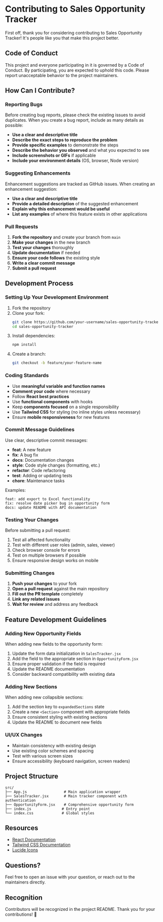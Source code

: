 # Contributing to Sales Opportunity Tracker

First off, thank you for considering contributing to Sales Opportunity Tracker! It's people like you that make this project better.

## Code of Conduct

This project and everyone participating in it is governed by a Code of Conduct. By participating, you are expected to uphold this code. Please report unacceptable behavior to the project maintainers.

## How Can I Contribute?

### Reporting Bugs

Before creating bug reports, please check the existing issues to avoid duplicates. When you create a bug report, include as many details as possible:

- **Use a clear and descriptive title**
- **Describe the exact steps to reproduce the problem**
- **Provide specific examples** to demonstrate the steps
- **Describe the behavior you observed** and what you expected to see
- **Include screenshots or GIFs** if applicable
- **Include your environment details** (OS, browser, Node version)

### Suggesting Enhancements

Enhancement suggestions are tracked as GitHub issues. When creating an enhancement suggestion:

- **Use a clear and descriptive title**
- **Provide a detailed description** of the suggested enhancement
- **Explain why this enhancement would be useful**
- **List any examples** of where this feature exists in other applications

### Pull Requests

1. **Fork the repository** and create your branch from `main`
2. **Make your changes** in the new branch
3. **Test your changes** thoroughly
4. **Update documentation** if needed
5. **Ensure your code follows** the existing style
6. **Write a clear commit message**
7. **Submit a pull request**

## Development Process

### Setting Up Your Development Environment

1. Fork the repository
2. Clone your fork:
   ```bash
   git clone https://github.com/your-username/sales-opportunity-tracker.git
   cd sales-opportunity-tracker
   ```
3. Install dependencies:
   ```bash
   npm install
   ```
4. Create a branch:
   ```bash
   git checkout -b feature/your-feature-name
   ```

### Coding Standards

- Use **meaningful variable and function names**
- **Comment your code** where necessary
- Follow **React best practices**
- Use **functional components** with hooks
- Keep **components focused** on a single responsibility
- Use **Tailwind CSS** for styling (no inline styles unless necessary)
- Ensure **mobile responsiveness** for new features

### Commit Message Guidelines

Use clear, descriptive commit messages:

- **feat**: A new feature
- **fix**: A bug fix
- **docs**: Documentation changes
- **style**: Code style changes (formatting, etc.)
- **refactor**: Code refactoring
- **test**: Adding or updating tests
- **chore**: Maintenance tasks

Examples:
```
feat: add export to Excel functionality
fix: resolve date picker bug in opportunity form
docs: update README with API documentation
```

### Testing Your Changes

Before submitting a pull request:

1. Test all affected functionality
2. Test with different user roles (admin, sales, viewer)
3. Check browser console for errors
4. Test on multiple browsers if possible
5. Ensure responsive design works on mobile

### Submitting Changes

1. **Push your changes** to your fork
2. **Open a pull request** against the main repository
3. **Fill out the PR template** completely
4. **Link any related issues**
5. **Wait for review** and address any feedback

## Feature Development Guidelines

### Adding New Opportunity Fields

When adding new fields to the opportunity form:

1. Update the form data initialization in `SalesTracker.jsx`
2. Add the field to the appropriate section in `OpportunityForm.jsx`
3. Ensure proper validation if the field is required
4. Update the README documentation
5. Consider backward compatibility with existing data

### Adding New Sections

When adding new collapsible sections:

1. Add the section key to `expandedSections` state
2. Create a new `<Section>` component with appropriate fields
3. Ensure consistent styling with existing sections
4. Update the README to document new fields

### UI/UX Changes

- Maintain consistency with existing design
- Use existing color schemes and spacing
- Test with various screen sizes
- Ensure accessibility (keyboard navigation, screen readers)

## Project Structure

```
src/
├── App.js                 # Main application wrapper
├── SalesTracker.jsx       # Main tracker component with authentication
├── OpportunityForm.jsx    # Comprehensive opportunity form
├── index.js              # Entry point
└── index.css             # Global styles
```

## Resources

- [React Documentation](https://react.dev/)
- [Tailwind CSS Documentation](https://tailwindcss.com/docs)
- [Lucide Icons](https://lucide.dev/)

## Questions?

Feel free to open an issue with your question, or reach out to the maintainers directly.

## Recognition

Contributors will be recognized in the project README. Thank you for your contributions! 🎉
